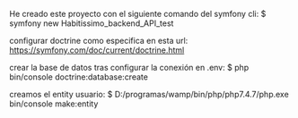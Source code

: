 He creado este proyecto con el siguiente comando del symfony cli:
$ symfony new Habitissimo_backend_API_test

configurar doctrine como especifica en esta url:
https://symfony.com/doc/current/doctrine.html

crear la base de datos tras configurar la conexión en .env:
$ php bin/console doctrine:database:create

creamos el entity usuario:
$ D:/programas/wamp/bin/php/php7.4.7/php.exe bin/console make:entity
